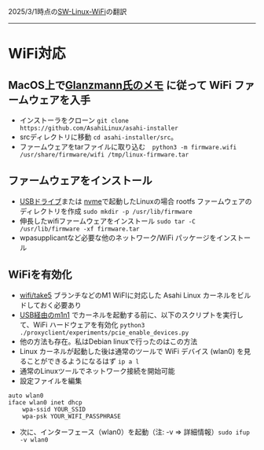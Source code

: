 2025/3/1時点の[SW-Linux-WiFi](https://github.com/AsahiLinux/docs/blob/main/docs/SW-Linux-WiFi.md)の翻訳

---
# WiFi対応
## MacOS上で[Glanzmann氏のメモ](https://tg.st/u/asahi.txt) に従って WiFi ファームウェアを入手
 * インストーラをクローン `git clone https://github.com/AsahiLinux/asahi-installer`
 * srcディレクトリに移動 `cd asahi-installer/src`。
 * ファームウェアをtarファイルに取り込む　`python3 -m firmware.wifi /usr/share/firmware/wifi /tmp/linux-firmware.tar`

## ファームウェアをインストール
 * [USBドライブ](SW-Linux-USB-drive.md)または
[nvme](SW-Linux-NVME.md)で起動したLinuxの場合 
rootfs ファームウェアのディレクトリを作成 `sudo mkdir -p /usr/lib/firmware`
 * 伸長したwifiファームウェアをインストール `sudo tar -C /usr/lib/firmware -xf firmware.tar`
 * wpasupplicantなど必要な他のネットワーク/WiFi パッケージをインストール

## WiFiを有効化
 * [wifi/take5](https://github.com/AsahiLinux/linux/tree/wifi/take5) ブランチなどのM1 WiFIに対応した 
Asahi Linux カーネルをビルドしておく必要あり
 * [USB経由のm1n1](SW-Linux.md#%E7%9B%B4%E6%8E%A5%E8%B5%B7%E5%8B%95)
でカーネルを起動する前に、以下のスクリプトを実行して、WiFi ハードウェアを有効化 `python3 ./proxyclient/experiments/pcie_enable_devices.py`
 * 他の方法も存在。私はDebian linuxで行ったのはこの方法
 * Linux カーネルが起動した後は通常のツールで WiFi デバイス (wlan0) を見ることができるようになるはず `ip a l`
 * 通常のLinuxツールでネットワーク接続を開始可能
 * 設定ファイルを編集

```
auto wlan0
iface wlan0 inet dhcp
    wpa-ssid YOUR_SSID
    wpa-psk YOUR_WIFI_PASSPHRASE
```

 * 次に、インターフェース（wlan0）を起動（注: -v => 詳細情報）`sudo ifup -v wlan0`
